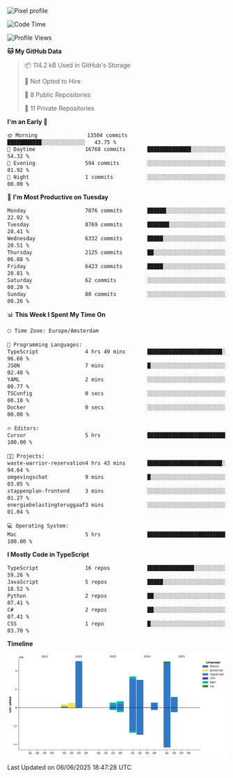 ![Pixel profile](https://pixel-profile.vercel.app/api/github-stats?username=Atchferox&screen_effect=true&theme=rainbow
)


<!--START_SECTION:waka-->
![Code Time](http://img.shields.io/badge/Code%20Time-707%20hrs%203%20mins-blue)

![Profile Views](http://img.shields.io/badge/Profile%20Views-3-blue)

**🐱 My GitHub Data** 

> 📦 114.2 kB Used in GitHub's Storage 
 > 
> 🚫 Not Opted to Hire
 > 
> 📜 8 Public Repositories 
 > 
> 🔑 11 Private Repositories 
 > 
**I'm an Early 🐤** 

```text
🌞 Morning                13504 commits       ███████████░░░░░░░░░░░░░░   43.75 % 
🌆 Daytime                16768 commits       ██████████████░░░░░░░░░░░   54.32 % 
🌃 Evening                594 commits         ░░░░░░░░░░░░░░░░░░░░░░░░░   01.92 % 
🌙 Night                  1 commits           ░░░░░░░░░░░░░░░░░░░░░░░░░   00.00 % 
```
📅 **I'm Most Productive on Tuesday** 

```text
Monday                   7076 commits        ██████░░░░░░░░░░░░░░░░░░░   22.92 % 
Tuesday                  8769 commits        ███████░░░░░░░░░░░░░░░░░░   28.41 % 
Wednesday                6332 commits        █████░░░░░░░░░░░░░░░░░░░░   20.51 % 
Thursday                 2125 commits        ██░░░░░░░░░░░░░░░░░░░░░░░   06.88 % 
Friday                   6423 commits        █████░░░░░░░░░░░░░░░░░░░░   20.81 % 
Saturday                 62 commits          ░░░░░░░░░░░░░░░░░░░░░░░░░   00.20 % 
Sunday                   80 commits          ░░░░░░░░░░░░░░░░░░░░░░░░░   00.26 % 
```


📊 **This Week I Spent My Time On** 

```text
🕑︎ Time Zone: Europe/Amsterdam

💬 Programming Languages: 
TypeScript               4 hrs 49 mins       ████████████████████████░   96.66 % 
JSON                     7 mins              █░░░░░░░░░░░░░░░░░░░░░░░░   02.48 % 
YAML                     2 mins              ░░░░░░░░░░░░░░░░░░░░░░░░░   00.77 % 
TSConfig                 0 secs              ░░░░░░░░░░░░░░░░░░░░░░░░░   00.10 % 
Docker                   0 secs              ░░░░░░░░░░░░░░░░░░░░░░░░░   00.00 % 

🔥 Editors: 
Cursor                   5 hrs               █████████████████████████   100.00 % 

🐱‍💻 Projects: 
waste-warrior-reservation4 hrs 43 mins       ████████████████████████░   94.64 % 
omgevingschat            9 mins              █░░░░░░░░░░░░░░░░░░░░░░░░   03.05 % 
stappenplan-frontend     3 mins              ░░░░░░░░░░░░░░░░░░░░░░░░░   01.27 % 
energiebelastingteruggaaf3 mins              ░░░░░░░░░░░░░░░░░░░░░░░░░   01.04 % 

💻 Operating System: 
Mac                      5 hrs               █████████████████████████   100.00 % 
```

**I Mostly Code in TypeScript** 

```text
TypeScript               16 repos            ███████████████░░░░░░░░░░   59.26 % 
JavaScript               5 repos             █████░░░░░░░░░░░░░░░░░░░░   18.52 % 
Python                   2 repos             ██░░░░░░░░░░░░░░░░░░░░░░░   07.41 % 
C#                       2 repos             ██░░░░░░░░░░░░░░░░░░░░░░░   07.41 % 
CSS                      1 repo              █░░░░░░░░░░░░░░░░░░░░░░░░   03.70 % 
```



**Timeline**

![Lines of Code chart](https://raw.githubusercontent.com/Atchferox/Atchferox/main/assets/bar_graph.png)


 Last Updated on 06/06/2025 18:47:28 UTC
<!--END_SECTION:waka-->
